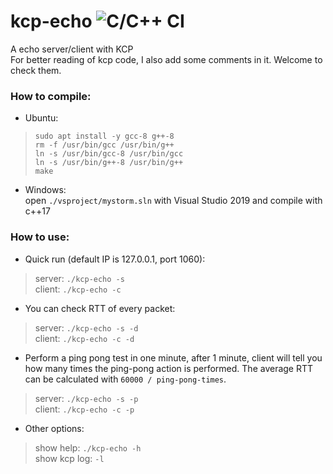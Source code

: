 # kcp-echo ![C/C++ CI](https://github.com/wenqvip/kcp-echo/workflows/C/C++%20CI/badge.svg?branch=master)
A echo server/client with KCP  
For better reading of kcp code, I also add some comments in it. Welcome to check them.

### How to compile:
* Ubuntu:  
> `sudo apt install -y gcc-8 g++-8`  
> `rm -f /usr/bin/gcc /usr/bin/g++`  
> `ln -s /usr/bin/gcc-8 /usr/bin/gcc`  
> `ln -s /usr/bin/g++-8 /usr/bin/g++`  
> `make`  
* Windows:  
open `./vsproject/mystorm.sln` with Visual Studio 2019 and compile with c++17  

### How to use:
* Quick run (default IP is 127.0.0.1, port 1060):  
> server: `./kcp-echo -s`  
> client: `./kcp-echo -c`  
* You can check RTT of every packet:
> server: `./kcp-echo -s -d`  
> client: `./kcp-echo -c -d`  
* Perform a ping pong test in one minute, after 1 minute, client will tell you how many times the ping-pong action is performed. The average RTT can be calculated with `60000 / ping-pong-times`.
> server: `./kcp-echo -s -p`  
> client: `./kcp-echo -c -p`  
* Other options:  
> show help: `./kcp-echo -h`  
> show kcp log: `-l`  
